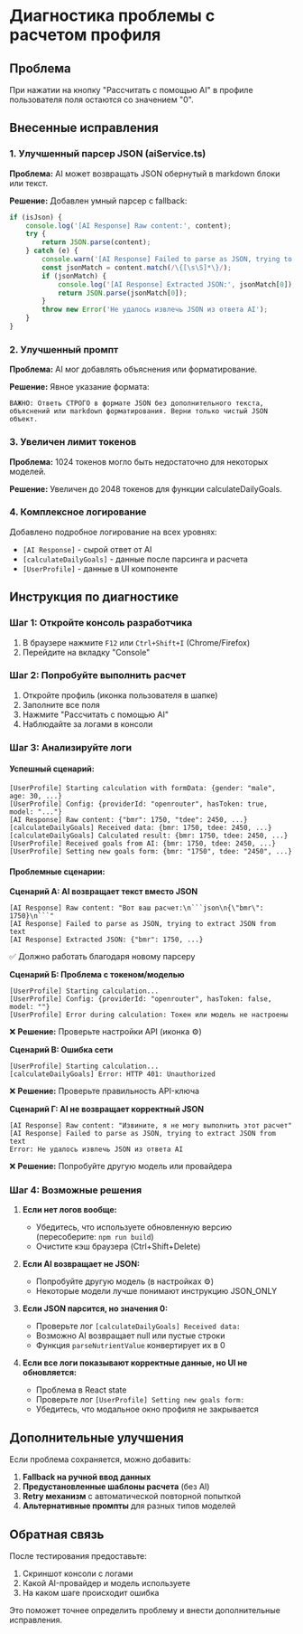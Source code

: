# Диагностика проблемы с расчетом профиля

## Проблема
При нажатии на кнопку "Рассчитать с помощью AI" в профиле пользователя поля остаются со значением "0".

## Внесенные исправления

### 1. Улучшенный парсер JSON (aiService.ts)
**Проблема:** AI может возвращать JSON обернутый в markdown блоки или текст.

**Решение:** Добавлен умный парсер с fallback:
```typescript
if (isJson) {
    console.log('[AI Response] Raw content:', content);
    try {
        return JSON.parse(content);
    } catch (e) {
        console.warn('[AI Response] Failed to parse as JSON, trying to extract JSON from text');
        const jsonMatch = content.match(/\{[\s\S]*\}/);  
        if (jsonMatch) {
            console.log('[AI Response] Extracted JSON:', jsonMatch[0]);
            return JSON.parse(jsonMatch[0]);
        }
        throw new Error('Не удалось извлечь JSON из ответа AI');
    }
}
```

### 2. Улучшенный промпт
**Проблема:** AI мог добавлять объяснения или форматирование.

**Решение:** Явное указание формата:
```
ВАЖНО: Ответь СТРОГО в формате JSON без дополнительного текста, 
объяснений или markdown форматирования. Верни только чистый JSON объект.
```

### 3. Увеличен лимит токенов
**Проблема:** 1024 токенов могло быть недостаточно для некоторых моделей.

**Решение:** Увеличен до 2048 токенов для функции calculateDailyGoals.

### 4. Комплексное логирование
Добавлено подробное логирование на всех уровнях:
- `[AI Response]` - сырой ответ от AI
- `[calculateDailyGoals]` - данные после парсинга и расчета
- `[UserProfile]` - данные в UI компоненте

## Инструкция по диагностике

### Шаг 1: Откройте консоль разработчика
1. В браузере нажмите `F12` или `Ctrl+Shift+I` (Chrome/Firefox)
2. Перейдите на вкладку "Console"

### Шаг 2: Попробуйте выполнить расчет
1. Откройте профиль (иконка пользователя в шапке)
2. Заполните все поля
3. Нажмите "Рассчитать с помощью AI"
4. Наблюдайте за логами в консоли

### Шаг 3: Анализируйте логи

#### Успешный сценарий:
```
[UserProfile] Starting calculation with formData: {gender: "male", age: 30, ...}
[UserProfile] Config: {providerId: "openrouter", hasToken: true, model: "..."}
[AI Response] Raw content: {"bmr": 1750, "tdee": 2450, ...}
[calculateDailyGoals] Received data: {bmr: 1750, tdee: 2450, ...}
[calculateDailyGoals] Calculated result: {bmr: 1750, tdee: 2450, ...}
[UserProfile] Received goals from AI: {bmr: 1750, tdee: 2450, ...}
[UserProfile] Setting new goals form: {bmr: "1750", tdee: "2450", ...}
```

#### Проблемные сценарии:

**Сценарий А: AI возвращает текст вместо JSON**
```
[AI Response] Raw content: "Вот ваш расчет:\n```json\n{\"bmr\": 1750}\n```"
[AI Response] Failed to parse as JSON, trying to extract JSON from text
[AI Response] Extracted JSON: {"bmr": 1750, ...}
```
✅ Должно работать благодаря новому парсеру

**Сценарий Б: Проблема с токеном/моделью**
```
[UserProfile] Starting calculation...
[UserProfile] Config: {providerId: "openrouter", hasToken: false, model: ""}
[UserProfile] Error during calculation: Токен или модель не настроены
```
❌ **Решение:** Проверьте настройки API (иконка ⚙️)

**Сценарий В: Ошибка сети**
```
[UserProfile] Starting calculation...
[calculateDailyGoals] Error: HTTP 401: Unauthorized
```
❌ **Решение:** Проверьте правильность API-ключа

**Сценарий Г: AI не возвращает корректный JSON**
```
[AI Response] Raw content: "Извините, я не могу выполнить этот расчет"
[AI Response] Failed to parse as JSON, trying to extract JSON from text
Error: Не удалось извлечь JSON из ответа AI
```
❌ **Решение:** Попробуйте другую модель или провайдера

### Шаг 4: Возможные решения

1. **Если нет логов вообще:**
   - Убедитесь, что используете обновленную версию (пересоберите: `npm run build`)
   - Очистите кэш браузера (Ctrl+Shift+Delete)

2. **Если AI возвращает не JSON:**
   - Попробуйте другую модель (в настройках ⚙️)
   - Некоторые модели лучше понимают инструкцию JSON_ONLY

3. **Если JSON парсится, но значения 0:**
   - Проверьте лог `[calculateDailyGoals] Received data:`
   - Возможно AI возвращает null или пустые строки
   - Функция `parseNutrientValue` конвертирует их в 0

4. **Если все логи показывают корректные данные, но UI не обновляется:**
   - Проблема в React state
   - Проверьте лог `[UserProfile] Setting new goals form:`
   - Убедитесь, что модальное окно профиля не закрывается

## Дополнительные улучшения

Если проблема сохраняется, можно добавить:

1. **Fallback на ручной ввод данных**
2. **Предустановленные шаблоны расчета** (без AI)
3. **Retry механизм** с автоматической повторной попыткой
4. **Альтернативные промпты** для разных типов моделей

## Обратная связь

После тестирования предоставьте:
1. Скриншот консоли с логами
2. Какой AI-провайдер и модель используете
3. На каком шаге происходит ошибка

Это поможет точнее определить проблему и внести дополнительные исправления.
